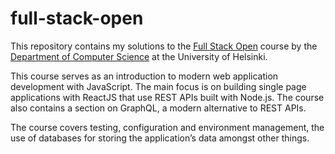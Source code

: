 # full-stack-open

This repository contains my solutions to the [Full Stack Open](https://fullstackopen.com) course by the [Department of Computer Science](https://www.helsinki.fi/en/faculty-science/faculty/computer-science) at the University of Helsinki.


This course serves as an introduction to modern web application development with JavaScript. The main focus is on building single page applications with ReactJS that use REST APIs built with Node.js. The course also contains a section on GraphQL, a modern alternative to REST APIs.

The course covers testing, configuration and environment management, the use of databases for storing the application’s data amongst other things.

